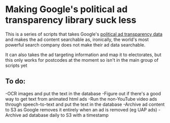 # Making Google's political ad transparency library suck less

This is a series of scripts that takes Google's [political ad transparency data](https://transparencyreport.google.com/political-ads/home?hl=en) and makes the ad content searchable as, ironically, the world's most powerful search company does not make their ad data searchable.

It can also takes the ad targeting information and map it to electorates, but this only works for postcodes at the moment so isn't in the main group of scripts yet

## To do:

-OCR images and put the text in the database
-Figure out if there's a good way to get text from animated html ads
-Run the non-YouTube video ads through speech-to-text and put the text in the database
-Archive ad content to S3 as Google removes it entirely when an ad is removed (eg UAP ads)
-Archive ad database daily to S3 with a timestamp



